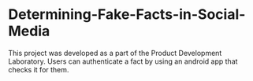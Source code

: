 # Determining-Fake-Facts-in-Social-Media
This project was developed as a part of the Product Development Laboratory. Users can authenticate a fact by using an android app that checks it for them.  
